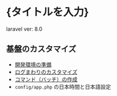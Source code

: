 # {タイトルを入力}

laravel ver: 8.0

## 基盤のカスタマイズ

- [開発環境の準備](doc/local.md)
- [ログまわりのカスタマイズ](doc/logger.md)
- [コマンド（バッチ）の作成](doc/command.md)
- `config/app.php` の日本時間と日本語設定

